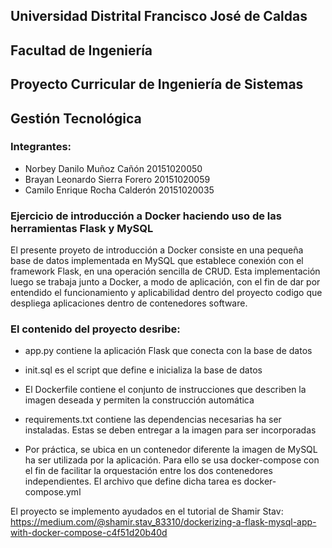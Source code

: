 ## Universidad Distrital Francisco José de Caldas
## Facultad de Ingeniería
## Proyecto Curricular de Ingeniería de Sistemas

## Gestión Tecnológica

### Integrantes:

* Norbey Danilo Muñoz Cañón       20151020050
* Brayan Leonardo Sierra Forero   20151020059
* Camilo Enrique Rocha Calderón   20151020035

### Ejercicio de introducción a Docker haciendo uso de las herramientas Flask y MySQL

El presente proyeto de introducción a Docker consiste en una pequeña base de datos implementada en MySQL que establece conexión con el framework Flask, en una operación sencilla de CRUD. Esta implementación luego se trabaja junto a Docker, a modo de aplicación, con el fin de dar por entendido el funcionamiento y aplicabilidad dentro del proyecto codigo que despliega aplicaciones dentro de contenedores software.

### El contenido del proyecto desribe:

* app.py contiene la aplicación Flask que conecta con la base de datos

* init.sql es el script que define e inicializa la base de datos

* El Dockerfile contiene el conjunto de instrucciones que describen la imagen deseada y permiten la construcción automática

* requirements.txt contiene las dependencias necesarias ha ser instaladas. Estas se deben entregar a la imagen para ser incorporadas

* Por práctica, se ubica en un contenedor diferente la imagen de MySQL ha ser utilizada por la aplicación. Para ello se usa docker-compose con el fin de facilitar la orquestación entre los dos contenedores independientes. El archivo que define dicha tarea es docker-compose.yml

El proyecto se implemento ayudados en el tutorial de Shamir Stav: https://medium.com/@shamir.stav_83310/dockerizing-a-flask-mysql-app-with-docker-compose-c4f51d20b40d

